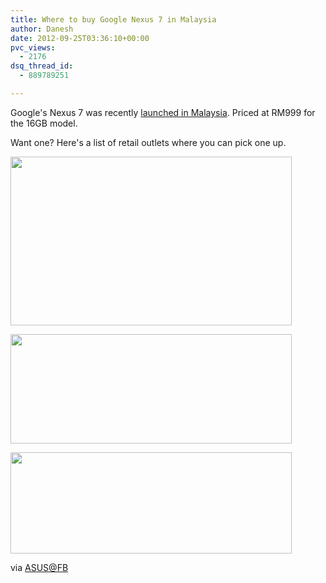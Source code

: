 ```yaml
---
title: Where to buy Google Nexus 7 in Malaysia
author: Danesh
date: 2012-09-25T03:36:10+00:00
pvc_views:
  - 2176
dsq_thread_id:
  - 889789251

---
```

Google's Nexus 7 was recently [launched in Malaysia][1]. Priced at RM999 for the 16GB model.

Want one? Here's a list of retail outlets where you can pick one up.

<!--more-->

<a href="/posts/where-to-buy-google-nexus-7-in-malaysia/nexus-7-shops-malaysia-1/" rel="attachment wp-att-3047"><img loading="lazy" class="alignnone size-medium wp-image-3047" title="Nexus-7-shops-malaysia-1" src="/wp-content/uploads/2012/09/Nexus-7-shops-malaysia-1-450x270.jpg" alt="" width="450" height="270" srcset="/wp-content/uploads/2012/09/Nexus-7-shops-malaysia-1-450x270.jpg 450w, /wp-content/uploads/2012/09/Nexus-7-shops-malaysia-1-1024x615.jpg 1024w, /wp-content/uploads/2012/09/Nexus-7-shops-malaysia-1.jpg 1996w" sizes="(max-width: 450px) 100vw, 450px" /></a>

<a href="/posts/where-to-buy-google-nexus-7-in-malaysia/nexus-7-shops-malaysia-2/" rel="attachment wp-att-3046"><img loading="lazy" class="alignnone size-medium wp-image-3046" title="Nexus-7-shops-malaysia-2" src="/wp-content/uploads/2012/09/Nexus-7-shops-malaysia-2-450x175.jpg" alt="" width="450" height="175" srcset="/wp-content/uploads/2012/09/Nexus-7-shops-malaysia-2-450x175.jpg 450w, /wp-content/uploads/2012/09/Nexus-7-shops-malaysia-2-1024x399.jpg 1024w, /wp-content/uploads/2012/09/Nexus-7-shops-malaysia-2.jpg 1968w" sizes="(max-width: 450px) 100vw, 450px" /></a>

<a href="/posts/where-to-buy-google-nexus-7-in-malaysia/nexus-7-shops-malaysia-3/" rel="attachment wp-att-3045"><img loading="lazy" class="alignnone size-medium wp-image-3045" title="Nexus-7-shops-malaysia-3" src="/wp-content/uploads/2012/09/Nexus-7-shops-malaysia-3-450x162.jpg" alt="" width="450" height="162" srcset="/wp-content/uploads/2012/09/Nexus-7-shops-malaysia-3-450x162.jpg 450w, /wp-content/uploads/2012/09/Nexus-7-shops-malaysia-3-1024x369.jpg 1024w, /wp-content/uploads/2012/09/Nexus-7-shops-malaysia-3.jpg 1974w" sizes="(max-width: 450px) 100vw, 450px" /></a>

via [ASUS@FB][2]

 [1]: http://www.themalaysianinsider.com/tech/article/asus-launches-nexus-7-tablet-in-malaysia/
 [2]: https://www.facebook.com/media/set/?set=a.10151168737359116.475441.284216439115&type=1